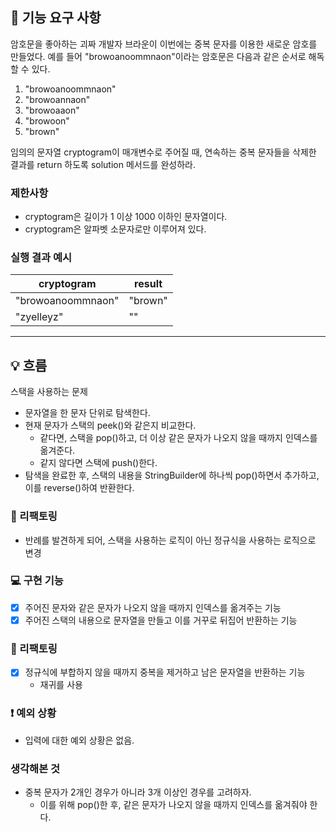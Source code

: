 ## 🚀 기능 요구 사항

암호문을 좋아하는 괴짜 개발자 브라운이 이번에는 중복 문자를 이용한 새로운 암호를 만들었다. 예를 들어 "browoanoommnaon"이라는 암호문은 다음과 같은 순서로 해독할 수 있다.

1. "browoanoommnaon"
2. "browoannaon"
3. "browoaaon"
4. "browoon"
5. "brown"

임의의 문자열 cryptogram이 매개변수로 주어질 때, 연속하는 중복 문자들을 삭제한 결과를 return 하도록 solution 메서드를 완성하라.

### 제한사항

- cryptogram은 길이가 1 이상 1000 이하인 문자열이다.
- cryptogram은 알파벳 소문자로만 이루어져 있다.

### 실행 결과 예시

| cryptogram | result |
| --- | --- |
| "browoanoommnaon" | "brown" |
| "zyelleyz" | "" |

---

## 💡 흐름
스택을 사용하는 문제

- 문자열을 한 문자 단위로 탐색한다.
- 현재 문자가 스택의 peek()와 같은지 비교한다.
  - 같다면, 스택을 pop()하고, 더 이상 같은 문자가 나오지 않을 때까지 인덱스를 옮겨준다.
  - 같지 않다면 스택에 push()한다.
- 탐색을 완료한 후, 스택의 내용을 StringBuilder에 하나씩 pop()하면서 추가하고, 이를 reverse()하여 반환한다.

### 🔧 리팩토링
- 반례를 발견하게 되어, 스택을 사용하는 로직이 아닌 정규식을 사용하는 로직으로 변경

### 💻 구현 기능

- [x] 주어진 문자와 같은 문자가 나오지 않을 때까지 인덱스를 옮겨주는 기능
- [x] 주어진 스택의 내용으로 문자열을 만들고 이를 거꾸로 뒤집어 반환하는 기능

### 🔧 리팩토링
- [x] 정규식에 부합하지 않을 때까지 중복을 제거하고 남은 문자열을 반환하는 기능
  - 재귀를 사용

### ❗️ 예외 상황
- 입력에 대한 예외 상황은 없음.

### 생각해본 것
- 중복 문자가 2개인 경우가 아니라 3개 이상인 경우를 고려하자.
  - 이를 위해 pop()한 후, 같은 문자가 나오지 않을 때까지 인덱스를 옮겨줘야 한다.